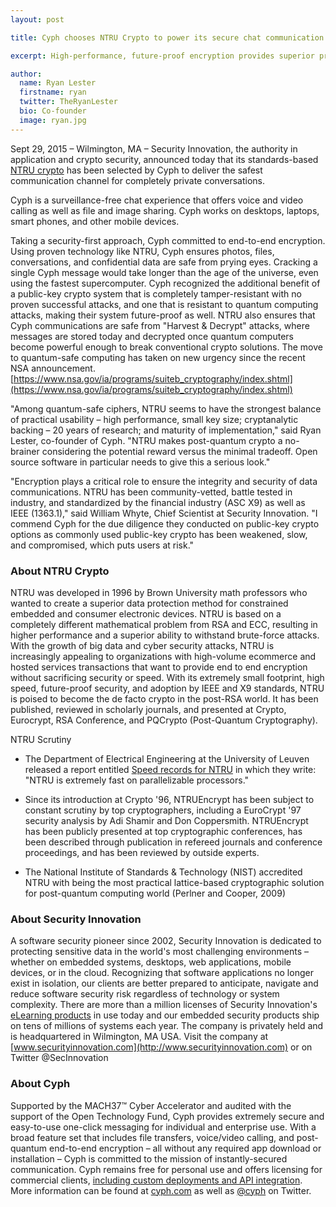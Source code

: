 ```yaml
---
layout: post

title: Cyph chooses NTRU Crypto to power its secure chat communication platform

excerpt: High-performance, future-proof encryption provides superior privacy and security for Cyph customers worldwide.

author:
  name: Ryan Lester
  firstname: ryan
  twitter: TheRyanLester
  bio: Co-founder
  image: ryan.jpg
---
```


Sept 29, 2015 – Wilmington, MA – Security Innovation, the authority in application and crypto security, announced today that its standards-based [NTRU crypto](https://www.securityinnovation.com/products/encryption-libraries/ntru-crypto/) has been selected by Cyph to deliver the safest communication channel for completely private conversations.

Cyph is a surveillance-free chat experience that offers voice and video calling as well as file and image sharing. Cyph works on desktops, laptops, smart phones, and other mobile devices.

Taking a security-first approach, Cyph committed to end-to-end encryption. Using proven technology like NTRU, Cyph ensures photos, files, conversations, and confidential data are safe from prying eyes. Cracking a single Cyph message would take longer than the age of the universe, even using the fastest supercomputer. Cyph recognized the additional benefit of a public-key crypto system that is completely tamper-resistant with no proven successful attacks, and one that is resistant to quantum computing attacks, making their system future-proof as well. NTRU also ensures that Cyph communications are safe from "Harvest & Decrypt" attacks, where messages are stored today and decrypted once quantum computers become powerful enough to break conventional crypto solutions. The move to quantum-safe computing has taken on new urgency since the recent NSA announcement. [https://www.nsa.gov/ia/programs/suiteb_cryptography/index.shtml](https://www.nsa.gov/ia/programs/suiteb_cryptography/index.shtml)

"Among quantum-safe ciphers, NTRU seems to have the strongest balance of practical usability – high performance, small key size; cryptanalytic backing – 20 years of research; and maturity of implementation," said Ryan Lester, co-founder of Cyph. "NTRU makes post-quantum crypto a no-brainer considering the potential reward versus the minimal tradeoff. Open source software in particular needs to give this a serious look."

"Encryption plays a critical role to ensure the integrity and security of data communications. NTRU has been community-vetted, battle tested in industry, and standardized by the financial industry (ASC X9) as well as IEEE (1363.1)," said William Whyte, Chief Scientist at Security Innovation. "I commend Cyph for the due diligence they conducted on public-key crypto options as commonly used public-key crypto has been weakened, slow, and compromised, which puts users at risk."

### About NTRU Crypto

NTRU was developed in 1996 by Brown University math professors who wanted to create a superior data protection method for constrained embedded and consumer electronic devices. NTRU is based on a completely different mathematical problem from RSA and ECC, resulting in higher performance and a superior ability to withstand brute-force attacks. With the growth of big data and cyber security attacks, NTRU is increasingly appealing to organizations with high-volume ecommerce and hosted services transactions that want to provide end to end encryption without sacrificing security or speed. With its extremely small footprint, high speed, future-proof security, and adoption by IEEE and X9 standards, NTRU is poised to become the de facto crypto in the post-RSA world. It has been published, reviewed in scholarly journals, and presented at Crypto, Eurocrypt, RSA Conference, and PQCrypto (Post-Quantum Cryptography).

NTRU Scrutiny

* The Department of Electrical Engineering at the University of Leuven released a report entitled [Speed records for NTRU](http://homes.esat.kuleuven.be/~fvercaut/papers/ntru_gpu.pdf) in which they write: "NTRU is extremely fast on parallelizable processors."

* Since its introduction at Crypto '96, NTRUEncrypt has been subject to constant scrutiny by top cryptographers, including a EuroCrypt '97 security analysis by Adi Shamir and Don Coppersmith. NTRUEncrypt has been publicly presented at top cryptographic conferences, has been described through publication in refereed journals and conference proceedings, and has been reviewed by outside experts.

* The National Institute of Standards & Technology (NIST) accredited NTRU with being the most practical lattice-based cryptographic solution for post-quantum computing world (Perlner and Cooper, 2009)

### About Security Innovation

A software security pioneer since 2002, Security Innovation is dedicated to protecting sensitive data in the world's most challenging environments – whether on embedded systems, desktops, web applications, mobile devices, or in the cloud. Recognizing that software applications no longer exist in isolation, our clients are better prepared to anticipate, navigate and reduce software security risk regardless of technology or system complexity. There are more than a million licenses of Security Innovation's [eLearning products](https://www.securityinnovation.com/training/) in use today and our embedded security products ship on tens of millions of systems each year. The company is privately held and is headquartered in Wilmington, MA USA. Visit the company at [www.securityinnovation.com](http://www.securityinnovation.com) or on Twitter @SecInnovation

### About Cyph

Supported by the MACH37™ Cyber Accelerator and audited with the support of the Open Technology Fund, Cyph provides extremely secure and easy-to-use one-click messaging for individual and enterprise use. With a broad feature set that includes file transfers, voice/video calling, and post-quantum end-to-end encryption – all without any required app download or installation – Cyph is committed to the mission of instantly-secured communication. Cyph remains free for personal use and offers licensing for commercial clients, [including custom deployments and API integration](https://www.cyph.com/enterprise). More information can be found at [cyph.com](https://www.cyph.com) as well as [@cyph](https://www.twitter.com/cyph) on Twitter.
